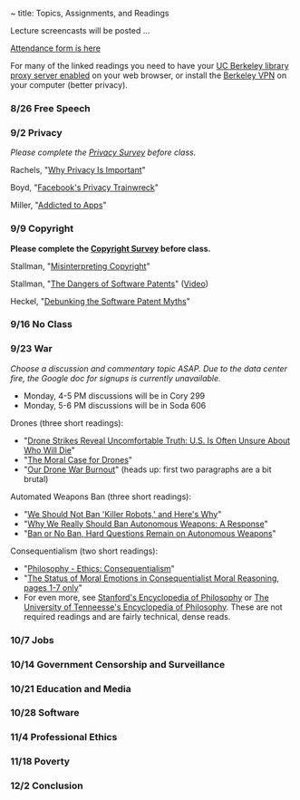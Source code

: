 ~ title: Topics, Assignments, and Readings

<!-- **>> [Lecture screencasts are on Youtube here](https://www.youtube.com/playlist?list=PL-XXv-cvA_iAmCxqGV1Px2pKchYfozH-e) <<** -->
Lecture screencasts will be posted ...

[Attendance form is here](https://goo.gl/vL5KNJ)

For many of the linked readings you need to have your [UC Berkeley library
proxy server enabled][proxy] on your web browser, or install the [Berkeley
VPN][vpn] on your computer (better privacy).

   [proxy]: http://www.lib.berkeley.edu/Help/proxy.html
   [vpn]: http://www.lib.berkeley.edu/Help/vpn.html

### 8/26 Free Speech

### 9/2 Privacy

*Please complete the [Privacy Survey](https://goo.gl/vp6fcp) before class.*

Rachels, "[Why Privacy Is Important][why_privacy]"

Boyd, "[Facebook's Privacy Trainwreck][facebook]"

Miller, "[Addicted to Apps][addicted]"

   [why_privacy]: http://www.jstor.org/stable/2265077
   [facebook]: http://con.sagepub.com/content/14/1/13.full.pdf+html
   [addicted]: http://www.nytimes.com/2013/08/25/sunday-review/addicted-to-apps.html

### 9/9 Copyright

**Please complete the [Copyright Survey](https://goo.gl/OYmrnx) before class.**

Stallman, "[Misinterpreting Copyright][copyright]"

Stallman, "[The Dangers of Software Patents][no_patent]" ([Video][no_patent_video])

Heckel, "[Debunking the Software Patent Myths][yes_patent]"

   [copyright]: http://www.gnu.org/philosophy/misinterpreting-copyright.html
   [no_patent]: assets/pdfs/patents.pdf
   [no_patent_video]: https://www.youtube.com/watch?v=aiKRt3-FbM0
   [yes_patent]: http://groups.csail.mit.edu/mac/classes/6.805/articles/int-prop/heckel-debunking.html

### 9/16 No Class

### 9/23 War


<!--*Please complete the [War Survey](http://goo.gl/k2do6V) before class.*-->

*Choose a discussion and commentary topic ASAP. Due to the data center fire, the Google doc for signups is currently unavailable.*
   - Monday, 4-5 PM discussions will be in Cory 299
   - Monday, 5-6 PM discussions will be in Soda 606

Drones (three short readings): 
   - "[Drone Strikes Reveal Uncomfortable Truth: U.S. Is Often Unsure About Who Will Die][drones1]"
   - "[The Moral Case for Drones][drones2]"
   - "[Our Drone War Burnout][drones3]" (heads up: first two paragraphs are a bit brutal)

Automated Weapons Ban (three short readings): 
   - "[We Should Not Ban 'Killer Robots,' and Here's Why][killbot1]"
   - "[Why We Really Should Ban Autonomous Weapons: A Response][killbot2]"
   - "[Ban or No Ban, Hard Questions Remain on Autonomous Weapons][killbot3]"

Consequentialism (two short readings):
   - "[Philosophy - Ethics: Consequentialism][consequentialism1]"
   - "[The Status of Moral Emotions in Consequentialist Moral Reasoning, pages 1-7 only][consequentialism2]"
   - For even more, see [Stanford's Encyclopedia of Philosophy][consequentialism3] or [The University of Tenneesse's Encyclopedia of Philosophy][consequentialism4]. These are not required readings and are fairly technical, dense reads.

   [drones1]: http://www.nytimes.com/2015/04/24/world/asia/drone-strikes-reveal-uncomfortable-truth-us-is-often-unsure-about-who-will-die.html?_r=0
   [drones2]: http://www.nytimes.com/2012/07/15/sunday-review/the-moral-case-for-drones.html
   [drones3]: http://www.nytimes.com/2015/07/14/opinion/our-drone-war-burnout.html
   [killbot1]: http://spectrum.ieee.org/automaton/robotics/artificial-intelligence/we-should-not-ban-killer-robots   
   [killbot2]: http://spectrum.ieee.org/automaton/robotics/artificial-intelligence/why-we-really-should-ban-autonomous-weapons
   [killbot3]: http://spectrum.ieee.org/automaton/robotics/military-robots/ban-or-no-ban-hard-questions-remain-on-autonomous-weapons
   [consequentialism1]: https://www.youtube.com/watch?v=hACdhD_kes8
   [consequentialism2]: http://www.law.yale.edu/documents/pdf/Intellectual_Life/Frank_Status_of_Moral_Reasoning.pdf
   [consequentialism3]: http://plato.stanford.edu/entries/consequentialism/
   [consequentialism4]: http://www.iep.utm.edu/conseque/
<!--
### 9/30 Finance

<!--
*Complete [essay 1](http://www.crowdgrader.org/crowdgrader/venues/join/824/bicupy_muquby_bowubi_panide) by Monday 2/23*

*Please complete the [Finance Survey](http://goo.gl/kzw76u) before class.*

Philips, "[How the Robots Lost: High-Frequency Trading's Rise and Fall][hft]" (commentaries)

[Kant's Morality][stanford_kant]

   [hft]: http://www.businessweek.com/articles/2013-06-06/how-the-robots-lost-high-frequency-tradings-rise-and-fall
   [stanford_kant]: http://plato.stanford.edu/entries/kant-moral/#GooWilMorWorDut

-->
### 10/7 Jobs

<!--
*Complete [essay 1 peer reviews](https://www.crowdgrader.org/crowdgrader/venues/view_venue/824) by Monday 3/2*

*Please complete the [Jobs Survey](http://goo.gl/hdkpqm) before class.*

Brynjolfsson and McAfee, "[Jobs, Productivity and the Great Decoupling][decoupling]"

Pew Center, "[AI, Robotics, and the Future of Jobs][ai_jobs]" (commentaries)

   [decoupling]: http://www.nytimes.com/2012/12/12/opinion/global/jobs-productivity-and-the-great-decoupling.html
   [ai_jobs]: http://www.pewinternet.org/2014/08/06/future-of-jobs/

-->
### 10/14 Government Censorship and Surveillance

<!--
*Complete [essay 2](http://www.crowdgrader.org/crowdgrader/venues/join/880/wonewu_sivaty_bobucy_cafave) by Monday 3/16*

*Please complete the [Politics Survey](http://goo.gl/cmx0Fj) before class.*

Gladwell, "[Small Change: Why the Revolution will not be Tweeted][revolution]" (commentaries)

Garrett and Resnick, "[Resisting Political Fragmentation on the Internet][fragmentation]"

Balz, "[How the Obama campaign won the race for voter data][obama]"

   [revolution]: http://www.newyorker.com/magazine/2010/10/04/small-change-3
   [fragmentation]: http://www.mitpressjournals.org/doi/abs/10.1162/DAED_a_00118#.VM-8cWTF-AI
   [obama]: http://www.washingtonpost.com/politics/how-the-obama-campaign-won-the-race-for-voter-data/2013/07/28/ad32c7b4-ee4e-11e2-a1f9-ea873b7e0424_story.html

-->
### 10/21 Education and Media

### 10/28 Software

<!--
*Complete [essay 2 peer reviews](http://www.crowdgrader.org/crowdgrader/venues/join/880/wonewu_sivaty_bobucy_cafave) by Tuesday 3/31*

*Please complete the [Software Survey](http://goo.gl/vhU8yG) before class.*

Levenson and Turner, "[An Investigation of the Therac-25 Accidents][therac]" (commentaries)

[Virtue Ethics][stanford_virtue]

   [therac]: http://ieeexplore.ieee.org/stamp/stamp.jsp?tp=&arnumber=274940
   [stanford_virtue]: http://plato.stanford.edu/entries/ethics-virtue/

-->
### 11/4 Professional Ethics

<!--
*Please complete the [Professional Ethics Survey](http://goo.gl/1uF2ze) before class.*

ACM, "[Professional Code of Conduct][acm_code]"

Anderson, "[Using the new ACM Code of Ethics in Decision Making][using]" (commentaries)

(Optional) MacIntyre, Chapter 14 of [After Virtue][macintyre], "The Nature of the Virtues" (see first search result)

   [acm_code]: http://www.acm.org/about/code-of-ethics
   [using]: http://www.acm.org/about/p98-anderson.pdf
   [macintyre]: https://www.google.com/search?q=after%20virtue%20macintyre%20pdf

-->
### 11/18 Poverty

<!--
**Complete [essay 3](http://www.crowdgrader.org/crowdgrader/venues/join/988/mimiri_vicece_bipipe_papezo) by Tuesday 4/21**

Gates, "[Mobile Banking Will Help the Poor Transform Their Lives][gates]"

Rotman, "[Technology and Inequality][rotman]"

   [gates]: http://www.gatesnotes.com/2015-annual-letter?page=3&lang=en
   [rotman]: http://www.technologyreview.com/featuredstory/531726/technology-and-inequality/

-->
### 12/2 Conclusion

<!--
*Complete essay 3 peer reviews by Tuesday 4/28*

Joy, "[Why the Future Doesn't Need Us][future]" (commentaries)

   [future]: http://www.wired.com/wired/archive/8.04/joy_pr.html

### 5/1 Ask DeNero Anything
-->
